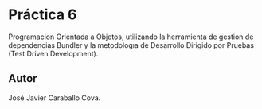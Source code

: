 # Práctica 6

Programacion Orientada a Objetos, utilizando la herramienta de gestion de dependencias Bundler y la metodologıa de Desarrollo Dirigido por Pruebas (Test Driven Development).

## Autor

José Javier Caraballo Cova.


